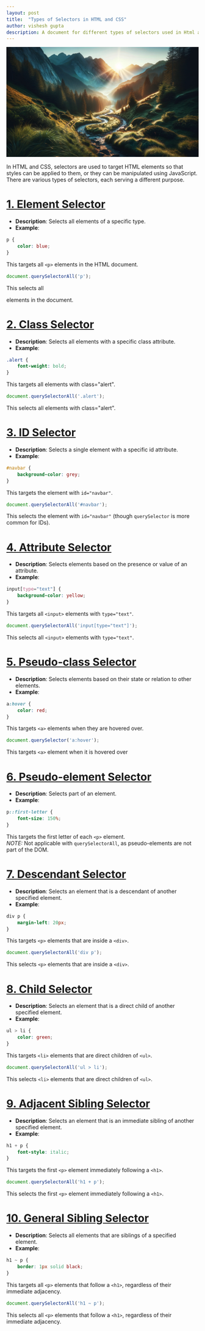 ```yaml
---
layout: post
title:  "Types of Selectors in HTML and CSS"
author: vishesh gupta
description: A document for different types of selectors used in Html and css
---
```

![releif](/assets/images/mountain_creak.png)

In HTML and CSS, selectors are used to target HTML elements so that styles can be applied to them, or they can be manipulated using JavaScript. There are various types of selectors, each serving a different purpose.

# [1. Element Selector][1]
[1]: #1-element-selector
- **Description**: Selects all elements of a specific type.
- **Example**:
```css
p {
    color: blue;
}
```
This targets all `<p>` elements in the HTML document.
```js
document.querySelectorAll('p');
```
This selects all <p> elements in the document.

# [2. Class Selector][2]
[2]: #2-class-selector
- **Description**: Selects all elements with a specific class attribute.
- **Example**:
```css
.alert {
    font-weight: bold;
}
```
This targets all elements with class="alert".
```js
document.querySelectorAll('.alert');
```
This selects all elements with class="alert".

# [3. ID Selector][3]
[3]: #3-id-selector
- **Description**: Selects a single element with a specific id attribute.
- **Example**:
```css
#navbar {
    background-color: grey;
}
```
This targets the element with `id="navbar"`.
```js
document.querySelectorAll('#navbar');
```
This selects the element with `id="navbar"` (though `querySelector` is more common for IDs).

# [4. Attribute Selector][4]
[4]: #4-attribute-selector
- **Description**: Selects elements based on the presence or value of an attribute.
- **Example**:
```css
input[type="text"] {
    background-color: yellow;
}
```
This targets all `<input>` elements with `type="text"`.
```js
document.querySelectorAll('input[type="text"]');
```
This selects all `<input>` elements with `type="text"`.

# [5. Pseudo-class Selector][5]
[5]: #5-pseudo-class-selector
- **Description**: Selects elements based on their state or relation to other elements.
- **Example**:
```css
a:hover {
    color: red;
}
```
This targets `<a>` elements when they are hovered over.
```js
document.querySelector('a:hover');
```
This targets `<a>` element when it is hovered over

# [6. Pseudo-element Selector][6]
[6]: #6-pseudo-element-selector
- **Description**: Selects part of an element.
- **Example**:
```css
p::first-letter {
    font-size: 150%;
}
```
This targets the first letter of each `<p>` element.<br>
*NOTE:* Not applicable with `querySelectorAll`, as pseudo-elements are not part of the DOM.

# [7. Descendant Selector][7]
[7]: #7-descendant-selector
- **Description**: Selects an element that is a descendant of another specified element.
- **Example**:
```css
div p {
    margin-left: 20px;
}
```
This targets `<p>` elements that are inside a `<div>`.
```js
document.querySelectorAll('div p');
```
This selects `<p>` elements that are inside a `<div>`.

# [8. Child Selector][8]
[8]: #8-child-selector
- **Description**: Selects an element that is a direct child of another specified element.
- **Example**:
```css
ul > li {
    color: green;
}
```
This targets `<li>` elements that are direct children of `<ul>`.
```js
document.querySelectorAll('ul > li');
```
This selects `<li>` elements that are direct children of `<ul>`.

# [9. Adjacent Sibling Selector][9]
[9]: #9-adjacent-sibling-selector
- **Description**: Selects an element that is an immediate sibling of another specified element.
- **Example**:
```css
h1 + p {
    font-style: italic;
}
```
This targets the first `<p>` element immediately following a `<h1>`.
```js
document.querySelectorAll('h1 + p');
```
This selects the first `<p>` element immediately following a `<h1>`.

# [10. General Sibling Selector][10]
[10]: #9-adjacent-sibling-selector
- **Description**: Selects all elements that are siblings of a specified element.
- **Example**:
```css
h1 ~ p {
    border: 1px solid black;
}
```
This targets all `<p>` elements that follow a `<h1>`, regardless of their immediate adjacency.
```js
document.querySelectorAll('h1 ~ p');
```
This selects all `<p>` elements that follow a `<h1>`, regardless of their immediate adjacency.
